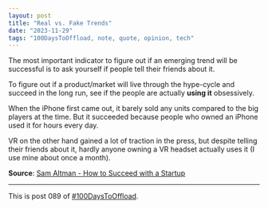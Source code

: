 ```yaml
---
layout: post
title: "Real vs. Fake Trends"
date: "2023-11-29"
tags: "100DaysToOffload, note, quote, opinion, tech"
---
```


The most important indicator to figure out if an emerging trend will be successful is to ask yourself if people tell their friends about it.

To figure out if a product/market will live through the hype-cycle and succeed in the long run, see if the people are actually **using it** obsessively.

When the iPhone first came out, it barely sold any units compared to the big players at the time. But it succeeded because people who owned an iPhone used it for hours every day.

VR on the other hand gained a lot of traction in the press, but despite telling their friends about it, hardly anyone owning a VR headset actually uses it (I use mine about once a month).

**Source**: [Sam Altman - How to Succeed with a Startup](https://youtu.be/0lJKucu6HJc?si=HwIpCJ3g0uqwmtQf)

---

This is post 089 of [#100DaysToOffload](https://100daystooffload.com/).

